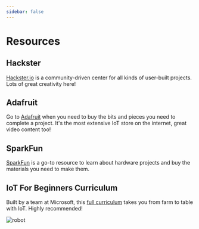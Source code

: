 ```yaml
---
sidebar: false
---
```


# Resources

## Hackster

[Hackster.io](https://hackster.io) is a community-driven center for all kinds of user-built projects. Lots of great creativity here!

## Adafruit

Go to [Adafruit](https://adafruit.com) when you need to buy the bits and pieces you need to complete a project. It's the most extensive IoT store on the internet, great video content too!

## SparkFun

[SparkFun](https://sparkfun.com) is a go-to resource to learn about hardware projects and buy the materials you need to make them.

## IoT For Beginners Curriculum

Built by a team at Microsoft, this [full curriculum](https://aka.ms/iot-beginners) takes you from farm to table with IoT. Highly recommended!

![robot](/r2.png)